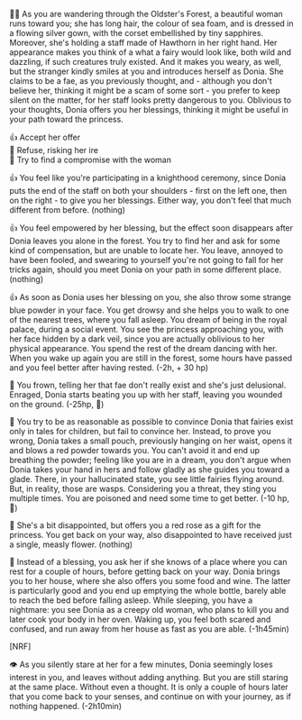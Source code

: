 🧚‍♀️ As you are wandering through the Oldster's Forest, a beautiful woman runs toward you; she has long hair, the colour of sea foam, and is dressed in a flowing silver gown, with the corset embellished by tiny sapphires. Moreover, she's holding a staff made of Hawthorn in her right hand.
Her appearance makes you think of a what a fairy would look like, both wild and dazzling, if such creatures truly existed. And it makes you weary, as well, but the stranger kindly smiles at you and introduces herself as Donia.
She claims to be a fae, as you previously thought, and - although you don't believe her, thinking it might be a scam of some sort - you prefer to keep silent on the matter,  for her staff looks pretty dangerous to you.
Oblivious to your thoughts, Donia offers you her blessings, thinking it might be useful in your path toward the princess.

👍 Accept her offer  
👿 Refuse, risking her ire  
🤝 Try to find a compromise with the woman    

👍 You feel like you're participating in a knighthood ceremony, since Donia puts the end of the staff on both your shoulders - first on the left one, then on the right - to give you her blessings. Either way, you don't feel that much different from before. (nothing)

👍 You feel empowered by her blessing, but the effect soon disappears after Donia leaves you alone in the forest. You try to find her and ask for some kind of compensation, but are unable to locate her. You leave, annoyed to have been fooled, and swearing to yourself you're not going to fall for her tricks again, should you meet Donia on your path in some different place. (nothing)

👍 As soon as Donia uses her blessing on you, she also throw some strange blue powder in your face. You get drowsy and she helps you to walk to one of the nearest trees, where you fall asleep. You dream of being in the royal palace, during a social event. You see the princess approaching you, with her face hidden by a dark veil, since you are actually oblivious to her physical appearance. You spend the rest of the dream dancing with her. When you wake up again you are still in the forest, some hours have passed and you feel better after having rested. (-2h, + 30 hp)

👿 You frown, telling her that fae don't really exist and she's just delusional. Enraged, Donia starts beating you up with her staff, leaving you wounded on the ground. (-25hp, 🤕)

👿 You try to be as reasonable as possible to convince Donia that fairies exist only in tales for children, but fail to convince her. Instead, to prove you wrong, Donia takes a small pouch, previously hanging on her waist, opens it and blows a red powder towards you. You can't avoid it and end up breathing the powder; feeling like you are in a dream, you don't argue when Donia takes your hand in hers and follow gladly as she guides you toward a glade. There, in your hallucinated state, you see little fairies flying around. But, in reality, those are wasps. Considering you a threat, they sting you multiple times. You are poisoned and need some time to get better. (-10 hp, 🤢)

🤝 She's a bit disappointed, but offers you a red rose as a gift for the princess. You get back on your way, also disappointed to have received just a single, measly flower. (nothing)

🤝 Instead of a blessing, you ask her if she knows of a place where you can rest for a couple of hours, before getting back on your way. Donia brings you to her house, where she also offers you some food and wine. The latter is particularly good and you end up emptying the whole bottle, barely able to reach the bed before falling asleep. While sleeping, you have a nightmare: you see Donia as a creepy old woman, who plans to kill you and later cook your body in her oven. Waking up, you feel both scared and confused, and run away from her house as fast as you are able. (-1h45min)

[NRF]

👁️ As you silently stare at her for a few minutes, Donia seemingly loses interest in you, and leaves without adding anything. But you are still staring at the same place. Without even a thought. It is only a couple of hours later that you come back to your senses, and continue on with your journey, as if nothing happened. (-2h10min)

